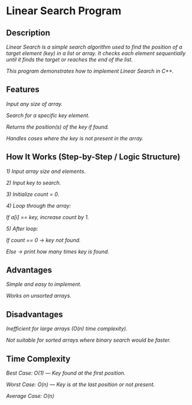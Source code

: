 # Linear Search Program
## Description
*Linear Search is a simple search algorithm used to find the position of a target element (key) in a list or array. It checks each element sequentially until it finds the target or reaches the end of the list.*


*This program demonstrates how to implement Linear Search in C++.*


## Features

*Input any size of array.*

*Search for a specific key element.*

*Returns the position(s) of the key if found.*

*Handles cases where the key is not present in the array.*



## How It Works (Step-by-Step / Logic Structure)


*1) Input array size and elements.*

*2) Input key to search.*

*3) Initialize count = 0.*

*4) Loop through the array:*

*If a[i] == key, increase count by 1.*


*5) After loop:*

*If count == 0 → key not found.*

*Else → print how many times key is found.*


## Advantages

*Simple and easy to implement.*

*Works on unsorted arrays.*

## Disadvantages

*Inefficient for large arrays (O(n) time complexity).*

*Not suitable for sorted arrays where binary search would be faster.*

## Time Complexity

*Best Case: O(1) — Key found at the first position.*

*Worst Case: O(n) — Key is at the last position or not present.*

*Average Case: O(n)*




